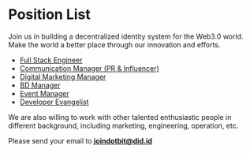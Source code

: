 # Position List

Join us in building a decentralized identity system for the Web3.0 world. Make the world a better place through our innovation and efforts.

* [Full Stack Engineer](/we-are-hiring/full-stack-engineer.md)
* [Communication Manager (PR & Influencer)](/we-are-hiring/communication-manager.md)
* [Digital Marketing Manager](/we-are-hiring/digital-marketing-manager.md)
* [BD Manager](/we-are-hiring/bd-manager.md)
* [Event Manager](/we-are-hiring/event-manager.md)
* [Developer Evangelist](/we-are-hiring/chief-evangelist.md)

We are also willing to work with other talented enthusiastic people in different background, including marketing, engineering, operation, etc.

Please send your email to **joindotbit@did.id**
